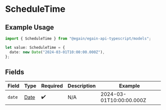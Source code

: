 # ScheduleTime

## Example Usage

```typescript
import { ScheduleTime } from "@egain/egain-api-typescript/models";

let value: ScheduleTime = {
  date: new Date("2024-03-01T10:00:00.000Z"),
};
```

## Fields

| Field                                                                                         | Type                                                                                          | Required                                                                                      | Description                                                                                   | Example                                                                                       |
| --------------------------------------------------------------------------------------------- | --------------------------------------------------------------------------------------------- | --------------------------------------------------------------------------------------------- | --------------------------------------------------------------------------------------------- | --------------------------------------------------------------------------------------------- |
| `date`                                                                                        | [Date](https://developer.mozilla.org/en-US/docs/Web/JavaScript/Reference/Global_Objects/Date) | :heavy_check_mark:                                                                            | N/A                                                                                           | 2024-03-01T10:00:00.000Z                                                                      |